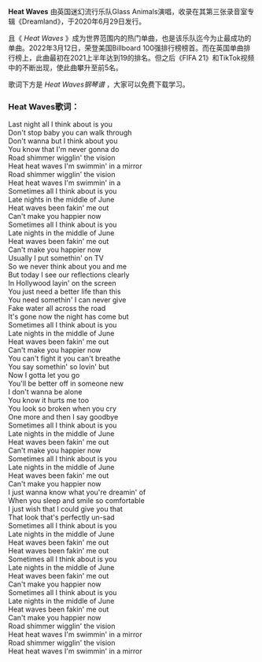 

**Heat Waves** 由英国迷幻流行乐队Glass Animals演唱，收录在其第三张录音室专辑《Dreamland》，于2020年6月29日发行。

且《 _Heat Waves_ 》成为世界范围内的热门单曲，也是该乐队迄今为止最成功的单曲。2022年3月12日，荣登美国Billboard
100强排行榜榜首。而在英国单曲排行榜上，此曲最初在2021上半年达到19的排名。但之后《FIFA
21》和TikTok视频中的不断出现，使此曲攀升至前5名。

歌词下方是 _Heat Waves钢琴谱_ ，大家可以免费下载学习。

### Heat Waves歌词：

Last night all I think about is you  
Don't stop baby you can walk through  
Don't wanna but I think about you  
You know that I'm never gonna do  
Road shimmer wigglin' the vision  
Heat heat waves I'm swimmin' in a mirror  
Road shimmer wigglin' the vision  
Heat heat waves I'm swimmin' in a  
Sometimes all I think about is you  
Late nights in the middle of June  
Heat waves been fakin' me out  
Can't make you happier now  
Sometimes all I think about is you  
Late nights in the middle of June  
Heat waves been fakin' me out  
Can't make you happier now  
Usually I put somethin' on TV  
So we never think about you and me  
But today I see our reflections clearly  
In Hollywood layin' on the screen  
You just need a better life than this  
You need somethin' I can never give  
Fake water all across the road  
It's gone now the night has come but  
Sometimes all I think about is you  
Late nights in the middle of June  
Heat waves been fakin' me out  
Can't make you happier now  
You can't fight it you can't breathe  
You say somethin' so lovin' but  
Now I gotta let you go  
You'll be better off in someone new  
I don't wanna be alone  
You know it hurts me too  
You look so broken when you cry  
One more and then I say goodbye  
Sometimes all I think about is you  
Late nights in the middle of June  
Heat waves been fakin' me out  
Can't make you happier now  
Sometimes all I think about is you  
Late nights in the middle of June  
Heat waves been fakin' me out  
Can't make you happier now  
I just wanna know what you're dreamin' of  
When you sleep and smile so comfortable  
I just wish that I could give you that  
That look that's perfectly un-sad  
Sometimes all I think about is you  
Late nights in the middle of June  
Heat waves been fakin' me out  
Heat waves been fakin' me out  
Sometimes all I think about is you  
Late nights in the middle of June  
Heat waves been fakin' me out  
Can't make you happier now  
Sometimes all I think about is you  
Late nights in the middle of June  
Heat waves been fakin' me out  
Can't make you happier now  
Road shimmer wigglin' the vision  
Heat heat waves I'm swimmin' in a mirror  
Road shimmer wigglin' the vision  
Heat heat waves I'm swimmin' in a mirror

